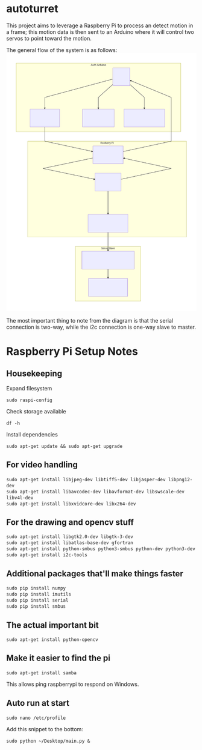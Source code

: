 
# autoturret

This project aims to leverage a Raspberry Pi to process an detect motion in a frame; this motion data is then sent to an Arduino where it will control two servos to point toward the motion.

The general flow of the system is as follows:
![Flowchart](./assets/diag.svg)

The most important thing to note from the diagram is that the serial connection is two-way, while the i2c connection is one-way slave to master. 

# Raspberry Pi Setup Notes

## Housekeeping
Expand filesystem

    sudo raspi-config

Check storage available

    df -h 

Install dependencies 

    sudo apt-get update && sudo apt-get upgrade 

## For video handling

    sudo apt-get install libjpeg-dev libtiff5-dev libjasper-dev libpng12-dev
    sudo apt-get install libavcodec-dev libavformat-dev libswscale-dev libv4l-dev
    sudo apt-get install libxvidcore-dev libx264-dev

## For the drawing and opencv stuff

    sudo apt-get install libgtk2.0-dev libgtk-3-dev
    sudo apt-get install libatlas-base-dev gfortran
    sudo apt-get install python-smbus python3-smbus python-dev python3-dev
    sudo apt-get install i2c-tools

## Additional packages that'll make things faster

    sudo pip install numpy
    sudo pip install imutils
    sudo pip install serial
    sudo pip install smbus

## The actual important bit

    sudo apt-get install python-opencv

## Make it easier to find the pi 

    sudo apt-get install samba
    
   This allows ping raspberrypi to respond on Windows.

## Auto run at start

    sudo nano /etc/profile

Add this snippet to the bottom:

    sudo python ~/Desktop/main.py &

